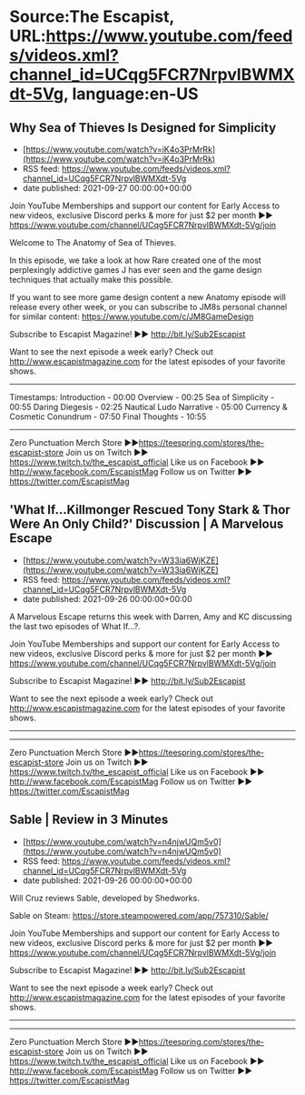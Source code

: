 # Source:The Escapist, URL:https://www.youtube.com/feeds/videos.xml?channel_id=UCqg5FCR7NrpvlBWMXdt-5Vg, language:en-US

## Why Sea of Thieves Is Designed for Simplicity
 - [https://www.youtube.com/watch?v=iK4o3PrMrRk](https://www.youtube.com/watch?v=iK4o3PrMrRk)
 - RSS feed: https://www.youtube.com/feeds/videos.xml?channel_id=UCqg5FCR7NrpvlBWMXdt-5Vg
 - date published: 2021-09-27 00:00:00+00:00

Join YouTube Memberships and support our content for Early Access to new videos, exclusive Discord perks & more for just $2 per month ►► https://www.youtube.com/channel/UCqg5FCR7NrpvlBWMXdt-5Vg/join

Welcome to The Anatomy of Sea of Thieves.

In this episode, we take a look at how Rare created one of the most perplexingly addictive games J has ever seen and the game design techniques that actually make this possible.

If you want to see more game design content a new Anatomy episode will release every other week, or you can subscribe to JM8s personal channel for similar content: 
https://www.youtube.com/c/JM8GameDesign

Subscribe to Escapist Magazine! ►► http://bit.ly/Sub2Escapist

Want to see the next episode a week early? Check out http://www.escapistmagazine.com for the latest episodes of your favorite shows.

---
Timestamps:
Introduction - 00:00
Overview - 00:25
Sea of Simplicity - 00:55
Daring Diegesis - 02:25
Nautical Ludo Narrative  - 05:00
Currency & Cosmetic Conundrum - 07:50
Final Thoughts - 10:55

---


Zero Punctuation Merch Store ►►https://teespring.com/stores/the-escapist-store
Join us on Twitch ►► https://www.twitch.tv/the_escapist_official
Like us on Facebook ►► http://www.facebook.com/EscapistMag
Follow us on Twitter ►► https://twitter.com/EscapistMag

## 'What If...Killmonger Rescued Tony Stark & Thor Were An Only Child?' Discussion | A Marvelous Escape
 - [https://www.youtube.com/watch?v=W33ia6WjKZE](https://www.youtube.com/watch?v=W33ia6WjKZE)
 - RSS feed: https://www.youtube.com/feeds/videos.xml?channel_id=UCqg5FCR7NrpvlBWMXdt-5Vg
 - date published: 2021-09-26 00:00:00+00:00

A Marvelous Escape returns this week with Darren, Amy and KC discussing the last two episodes of What If...?.

Join YouTube Memberships and support our content for Early Access to new videos, exclusive Discord perks & more for just $2 per month ►► https://www.youtube.com/channel/UCqg5FCR7NrpvlBWMXdt-5Vg/join

Subscribe to Escapist Magazine! ►► http://bit.ly/Sub2Escapist

Want to see the next episode a week early? Check out http://www.escapistmagazine.com for the latest episodes of your favorite shows.

---



---


Zero Punctuation Merch Store ►►https://teespring.com/stores/the-escapist-store
Join us on Twitch ►► https://www.twitch.tv/the_escapist_official
Like us on Facebook ►► http://www.facebook.com/EscapistMag
Follow us on Twitter ►► https://twitter.com/EscapistMag

## Sable | Review in 3 Minutes
 - [https://www.youtube.com/watch?v=n4njwUQm5v0](https://www.youtube.com/watch?v=n4njwUQm5v0)
 - RSS feed: https://www.youtube.com/feeds/videos.xml?channel_id=UCqg5FCR7NrpvlBWMXdt-5Vg
 - date published: 2021-09-26 00:00:00+00:00

Will Cruz reviews Sable, developed by Shedworks.

Sable on Steam: https://store.steampowered.com/app/757310/Sable/

Join YouTube Memberships and support our content for Early Access to new videos, exclusive Discord perks & more for just $2 per month ►► https://www.youtube.com/channel/UCqg5FCR7NrpvlBWMXdt-5Vg/join

Subscribe to Escapist Magazine! ►► http://bit.ly/Sub2Escapist

Want to see the next episode a week early? Check out http://www.escapistmagazine.com for the latest episodes of your favorite shows.

---



---


Zero Punctuation Merch Store ►►https://teespring.com/stores/the-escapist-store
Join us on Twitch ►► https://www.twitch.tv/the_escapist_official
Like us on Facebook ►► http://www.facebook.com/EscapistMag
Follow us on Twitter ►► https://twitter.com/EscapistMag

